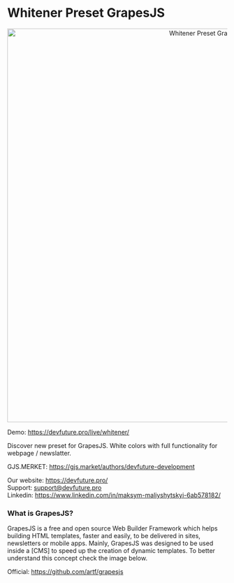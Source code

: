 # Whitener Preset GrapesJS

<p align="center"><img src="https://devfuture.pro/live/whitener/img/WhitenerPresetGrapesJS.png" alt="Whitener Preset GrapesJS" width="900" align="center"/></p>

Demo: https://devfuture.pro/live/whitener/

Discover new preset for GrapesJS. White colors with full functionality for webpage / newslatter.

GJS.MERKET: https://gjs.market/authors/devfuture-development

Our website: https://devfuture.pro/ <br/>
Support: support@devfuture.pro <br/>
Linkedin: https://www.linkedin.com/in/maksym-maliyshytskyi-6ab578182/

<h3>What is GrapesJS? </h3>

GrapesJS is a free and open source Web Builder Framework which helps building HTML templates, faster and easily, to be delivered in sites, newsletters or mobile apps. Mainly, GrapesJS was designed to be used inside a [CMS] to speed up the creation of dynamic templates. To better understand this concept check the image below.

Official: https://github.com/artf/grapesjs
